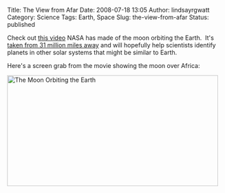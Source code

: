 Title: The View from Afar
Date: 2008-07-18 13:05
Author: lindsayrgwatt
Category: Science
Tags: Earth, Space
Slug: the-view-from-afar
Status: published

Check out [this video](http://www.space.com/php/video/player.php?video_id=SP_080718_moon_transit) NASA has made of the moon orbiting the Earth.  It's [taken from 31 million miles away](http://news.yahoo.com/s/space/20080718/sc_space/newvideoseesearthfromalienperspective;_ylt=AvkOgJryryf.PVlL7FJmhgOs0NUE) and will hopefully help scientists identify planets in other solar systems that might be similar to Earth.

Here's a screen grab from the movie showing the moon over Africa:[]({static}/images/2008/07/moon-transit.jpg)

<img src="{static}/images/2008/07/moon-transit.jpg" title="moon-transit" class="size-full " width="490" height="258" alt="The Moon Orbiting the Earth" />
